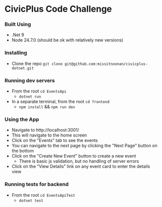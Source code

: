 # CivicPlus Code Challenge

### Built Using
* .Net 9
* Node 24.7.0 (should be ok with relatively new versions)

### Installing
* Clone the repo `git clone git@github.com:missitnoonan/civicplus-dotnet.git`

### Running dev servers
* From the root `cd EventsApi`
  * `dotnet run`
* In a separate terminal, from the root `cd frontend`
  * `npm install` && `npm run dev` 

### Using the App
* Navigate to http://localhost:3001/
* This will navigate to the home screen
* Click on the "Events" tab to see the events
* You can navigate to the next page by clicking the "Next Page" button on the bottom
* Click on the "Create New Event" button to create a new event
  * There is basic js validation, but no handling of server errors
* Click on the "View Details" link on any event card to enter the details view

### Running tests for backend
* From the root `cd EventsApiTest`
  * `dotnet test`